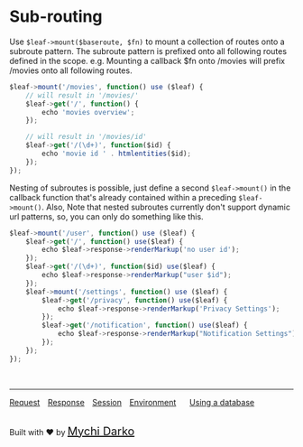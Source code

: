 # Sub-routing
Use `$leaf->mount($baseroute, $fn)` to mount a collection of routes onto a subroute pattern. The subroute pattern is prefixed onto all following routes defined in the scope. e.g. Mounting a callback $fn onto /movies will prefix /movies onto all following routes.

```js
$leaf->mount('/movies', function() use ($leaf) {
	// will result in '/movies/'
	$leaf->get('/', function() {
		echo 'movies overview';
	});

	// will result in '/movies/id'
	$leaf->get('/(\d+)', function($id) {
		echo 'movie id ' . htmlentities($id);
	});
});
```

Nesting of subroutes is possible, just define a second `$leaf->mount()` in the callback function that's already contained within a preceding `$leaf->mount()`. Also, Note that nested subroutes currently don't support dynamic url patterns, so, you can only do something like this.

```js
$leaf->mount('/user', function() use ($leaf) {
    $leaf->get('/', function() use($leaf) {
        echo $leaf->response->renderMarkup('no user id');
    });
    $leaf->get('/(\d+)', function($id) use($leaf) {
        echo $leaf->response->renderMarkup("user $id");
    });
    $leaf->mount('/settings', function() use ($leaf) {
        $leaf->get('/privacy', function() use($leaf) {
            echo $leaf->response->renderMarkup('Privacy Settings');
        });
        $leaf->get('/notification', function() use($leaf) {
            echo $leaf->response->renderMarkup("Notification Settings");
        });
    });
});
```

<br>
<hr>

<a href="#/2.0/http/request" style="margin: 0px">Request</a>
<a href="#/2.0/http/response" style="margin: 0px 10px;">Response</a>
<a href="#/2.0/http/session" style="margin: 0px; 10px;">Session</a>
<a href="#/2.0/environment" style="margin: 0px 10px;">Environment</a>
<a href="#/2.0/database" style="margin: 0px 10px;">Using a database</a>

<br>
Built with ❤ by <a href="https://mychi.netlify.com" style="font-size: 20px; color: #111;" target="_blank">Mychi Darko</a>